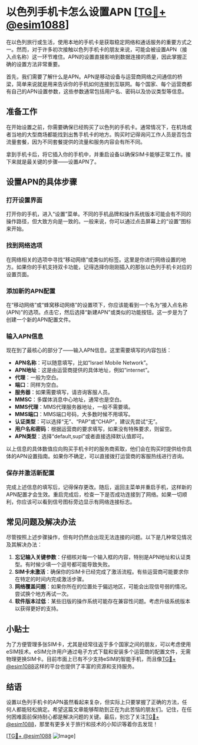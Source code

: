 # 以色列手机卡怎么设置APN [[TG💪+ @esim1088](https://t.me/s/esim1088)]

在以色列旅行或生活，使用本地的手机卡是获取稳定网络和通话服务的重要方式之一。然而，对于许多初次接触以色列手机卡的朋友来说，可能会被设置APN（接入点名称）这一环节难住。APN的设置直接影响到数据连接的质量，因此掌握正确的设置方法非常重要。

首先，我们需要了解什么是APN。APN是移动设备与运营商网络之间通信的桥梁，简单来说就是用来告诉你的手机如何连接到互联网。每个国家、每个运营商都有自己的APN设置参数，这些参数通常包括用户名、密码以及协议类型等信息。

## 准备工作

在开始设置之前，你需要确保已经购买了以色列的手机卡。通常情况下，在机场或者当地的大型商场都能找到出售手机卡的地方。购买时记得询问工作人员是否包含流量套餐，因为不同套餐提供的流量和服务内容会有所不同。

拿到手机卡后，将它插入你的手机中，并重启设备以确保SIM卡能够正常工作。接下来就是最关键的步骤——设置APN了。

## 设置APN的具体步骤

### 打开设置界面

打开你的手机，进入“设置”菜单。不同的手机品牌和操作系统版本可能会有不同的操作路径，但大致方向是一致的。一般来说，你可以通过点击屏幕上的“设置”图标来开始。

### 找到网络选项

在网络相关的选项中寻找“移动网络”或类似的标签。这里是你进行网络设置的地方。如果你的手机支持双卡功能，记得选择你刚刚插入的那张以色列手机卡对应的设置页面。

### 添加新的APN配置

在“移动网络”或“蜂窝移动网络”的设置项下，你应该能看到一个名为“接入点名称(APN)”的选项。点击它，然后选择“新建APN”或类似的功能按钮。这一步是为了创建一个新的APN配置文件。

### 输入APN信息

现在到了最核心的部分了——输入APN信息。这里需要填写的内容包括：

- **APN名称**：可以随意填写，比如“Israel Mobile Network”。
- **APN地址**：这是由运营商提供的具体地址，例如“internet”。
- **代理**：一般为空白。
- **端口**：同样为空白。
- **服务器**：如果需要填写，请咨询客服人员。
- **MMSC**：多媒体消息中心地址，通常也是空白。
- **MMS代理**：MMS代理服务器地址，一般不需要填。
- **MMS端口**：MMS端口号码，大多数时候不用填写。
- **认证类型**：可以选择“无”、“PAP”或“CHAP”，建议先尝试“无”。
- **用户名和密码**：根据运营商的要求填写，如果没有特殊要求，则留空。
- **APN类型**：选择“default,supl”或者直接选择默认值即可。

以上信息的具体数值应向购买手机卡时的服务商索取，他们会在购买时提供给你具体的APN设置指南。如果你不确定，可以直接拨打运营商的客服热线进行咨询。

### 保存并激活新配置

完成上述信息的填写后，记得保存更改。随后，返回主菜单并重启手机，这样新的APN配置才会生效。重启完成后，检查一下是否成功连接到了网络。如果一切顺利，你应该可以看到信号图标旁边显示有网络连接标志。

## 常见问题及解决办法

尽管按照上述步骤操作，但有时仍然会出现无法连接的问题。以下是几种常见情况及其解决办法：

1. **忘记输入关键参数**：仔细核对每一个输入框的内容，特别是APN地址和认证类型。有时候少填一个逗号都可能导致失败。
2. **SIM卡未激活**：确保你的SIM卡已经完成了激活流程。有些运营商可能要求你在特定的时间内完成激活步骤。
3. **网络覆盖问题**：如果你所在的位置处于偏远地区，可能会出现信号弱的情况。尝试换个地方再试一次。
4. **软件版本过低**：某些旧版的操作系统可能存在兼容性问题。考虑升级系统版本以获得更好的支持。

## 小贴士

为了方便管理多张SIM卡，尤其是经常往返于多个国家之间的朋友，可以考虑使用eSIM技术。eSIM允许用户通过电子方式下载和安装多个运营商的配置文件，无需物理更换SIM卡。目前市面上已有不少支持eSIM的智能手机，而且像[TG💪+ @esim1088](https://t.me/s/esim1088)这样的平台也提供了丰富的资源和支持服务。

## 结语

设置以色列手机卡的APN虽然看起来复杂，但实际上只要掌握了正确的方法，任何人都能轻松搞定。希望这篇文章能够帮助到正在为此苦恼的朋友们。记住，在任何困难面前保持耐心都是解决问题的关键。最后，别忘了关注[TG💪+ @esim1088](https://t.me/s/esim1088)，那里有更多关于旅行和技术的小知识等着你去发现！

[[TG💪+ @esim1088](https://t.me/s/esim1088) ![Image](https://i.postimg.cc/4NQfJmqS/Snipaste-2025-05-13-00-14-12.png)]